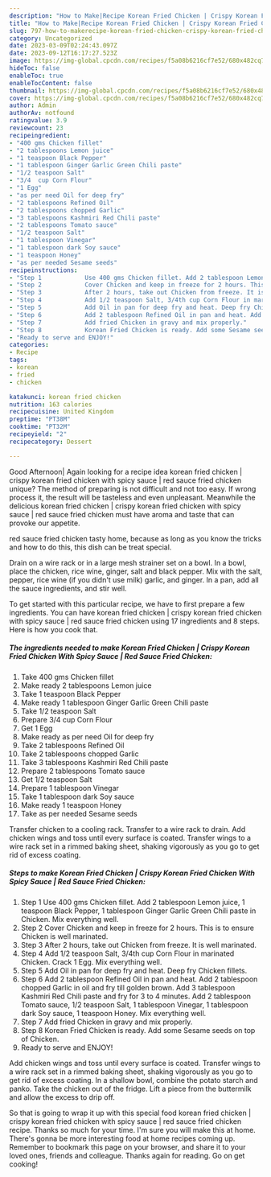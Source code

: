 ```yaml
---
description: "How to Make|Recipe Korean Fried Chicken | Crispy Korean Fried Chicken With Spicy Sauce | Red Sauce Fried Chicken {That is Delicious"
title: "How to Make|Recipe Korean Fried Chicken | Crispy Korean Fried Chicken With Spicy Sauce | Red Sauce Fried Chicken {That is Delicious"
slug: 797-how-to-makerecipe-korean-fried-chicken-crispy-korean-fried-chicken-with-spicy-sauce-red-sauce-fried-chicken-that-is-delicious
category: Uncategorized
date: 2023-03-09T02:24:43.097Z
date: 2023-09-12T16:17:27.523Z
image: https://img-global.cpcdn.com/recipes/f5a08b6216cf7e52/680x482cq70/korean-fried-chicken-crispy-korean-fried-chicken-with-spicy-sauce-red-sauce-fried-chicken-recipe-main-photo.jpg
hideToc: false
enableToc: true
enableTocContent: false
thumbnail: https://img-global.cpcdn.com/recipes/f5a08b6216cf7e52/680x482cq70/korean-fried-chicken-crispy-korean-fried-chicken-with-spicy-sauce-red-sauce-fried-chicken-recipe-main-photo.jpg
cover: https://img-global.cpcdn.com/recipes/f5a08b6216cf7e52/680x482cq70/korean-fried-chicken-crispy-korean-fried-chicken-with-spicy-sauce-red-sauce-fried-chicken-recipe-main-photo.jpg
author: Admin
authorAv: notfound
ratingvalue: 3.9
reviewcount: 23
recipeingredient:
- "400 gms Chicken fillet"
- "2 tablespoons Lemon juice"
- "1 teaspoon Black Pepper"
- "1 tablespoon Ginger Garlic Green Chili paste"
- "1/2 teaspoon Salt"
- "3/4  cup Corn Flour"
- "1 Egg"
- "as per need Oil for deep fry"
- "2 tablespoons Refined Oil"
- "2 tablespoons chopped Garlic"
- "3 tablespoons Kashmiri Red Chili paste"
- "2 tablespoons Tomato sauce"
- "1/2 teaspoon Salt"
- "1 tablespoon Vinegar"
- "1 tablespoon dark Soy sauce"
- "1 teaspoon Honey"
- "as per needed Sesame seeds"
recipeinstructions:
- "Step 1            Use 400 gms Chicken fillet. Add 2 tablespoon Lemon juice, 1 teaspoon Black Pepper, 1 tablespoon Ginger Garlic Green Chili paste in Chicken. Mix everything well."
- "Step 2            Cover Chicken and keep in freeze for 2 hours. This is to ensure Chicken is well marinated."
- "Step 3            After 2 hours, take out Chicken from freeze. It is well marinated."
- "Step 4            Add 1/2 teaspoon Salt, 3/4th cup Corn Flour in marinated Chicken. Crack 1 Egg. Mix everything well."
- "Step 5            Add Oil in pan for deep fry and heat. Deep fry Chicken fillets."
- "Step 6            Add 2 tablespoon Refined Oil in pan and heat. Add 2 tablespoon chopped Garlic in oil and fry till golden brown. Add 3 tablespoon Kashmiri Red Chili paste and fry for 3 to 4 minutes. Add 2 tablespoon Tomato sauce, 1/2 teaspoon Salt, 1 tablespoon Vinegar, 1 tablespoon dark Soy sauce, 1 teaspoon Honey. Mix everything well."
- "Step 7            Add fried Chicken in gravy and mix properly."
- "Step 8            Korean Fried Chicken is ready. Add some Sesame seeds on top of Chicken."
- "Ready to serve and ENJOY!"
categories:
- Recipe
tags:
- korean
- fried
- chicken

katakunci: korean fried chicken 
nutrition: 163 calories
recipecuisine: United Kingdom
preptime: "PT38M"
cooktime: "PT32M"
recipeyield: "2"
recipecategory: Dessert

---
```



Good Afternoon| Again looking for a recipe idea korean fried chicken | crispy korean fried chicken with spicy sauce | red sauce fried chicken unique? The method of preparing is not difficult and not too easy. If wrong process it, the result will be tasteless and even unpleasant. Meanwhile the delicious korean fried chicken | crispy korean fried chicken with spicy sauce | red sauce fried chicken must have aroma and taste that can provoke our appetite.




 red sauce fried chicken tasty home, because as long as you know the tricks and how to do this, this dish can be treat  special.


Drain on a wire rack or in a large mesh strainer set on a bowl. In a bowl, place the chicken, rice wine, ginger, salt and black pepper. Mix with the salt, pepper, rice wine (if you didn&#39;t use milk) garlic, and ginger. In a pan, add all the sauce ingredients, and stir well.


To get started with this particular recipe, we have to first prepare a few ingredients. You can have korean fried chicken | crispy korean fried chicken with spicy sauce | red sauce fried chicken using 17 ingredients and 8 steps. Here is how you cook that.

<!--inarticleads1-->

##### The ingredients needed to make Korean Fried Chicken | Crispy Korean Fried Chicken With Spicy Sauce | Red Sauce Fried Chicken:

1. Take 400 gms Chicken fillet
1. Make ready 2 tablespoons Lemon juice
1. Take 1 teaspoon Black Pepper
1. Make ready 1 tablespoon Ginger Garlic Green Chili paste
1. Take 1/2 teaspoon Salt
1. Prepare 3/4  cup Corn Flour
1. Get 1 Egg
1. Make ready as per need Oil for deep fry
1. Take 2 tablespoons Refined Oil
1. Take 2 tablespoons chopped Garlic
1. Take 3 tablespoons Kashmiri Red Chili paste
1. Prepare 2 tablespoons Tomato sauce
1. Get 1/2 teaspoon Salt
1. Prepare 1 tablespoon Vinegar
1. Take 1 tablespoon dark Soy sauce
1. Make ready 1 teaspoon Honey
1. Take as per needed Sesame seeds


Transfer chicken to a cooling rack. Transfer to a wire rack to drain. Add chicken wings and toss until every surface is coated. Transfer wings to a wire rack set in a rimmed baking sheet, shaking vigorously as you go to get rid of excess coating. 

<!--inarticleads2-->

##### Steps to make Korean Fried Chicken | Crispy Korean Fried Chicken With Spicy Sauce | Red Sauce Fried Chicken:

1. Step 1            Use 400 gms Chicken fillet. Add 2 tablespoon Lemon juice, 1 teaspoon Black Pepper, 1 tablespoon Ginger Garlic Green Chili paste in Chicken. Mix everything well.
1. Step 2            Cover Chicken and keep in freeze for 2 hours. This is to ensure Chicken is well marinated.
1. Step 3            After 2 hours, take out Chicken from freeze. It is well marinated.
1. Step 4            Add 1/2 teaspoon Salt, 3/4th cup Corn Flour in marinated Chicken. Crack 1 Egg. Mix everything well.
1. Step 5            Add Oil in pan for deep fry and heat. Deep fry Chicken fillets.
1. Step 6            Add 2 tablespoon Refined Oil in pan and heat. Add 2 tablespoon chopped Garlic in oil and fry till golden brown. Add 3 tablespoon Kashmiri Red Chili paste and fry for 3 to 4 minutes. Add 2 tablespoon Tomato sauce, 1/2 teaspoon Salt, 1 tablespoon Vinegar, 1 tablespoon dark Soy sauce, 1 teaspoon Honey. Mix everything well.
1. Step 7            Add fried Chicken in gravy and mix properly.
1. Step 8            Korean Fried Chicken is ready. Add some Sesame seeds on top of Chicken.
1. Ready to serve and ENJOY!

Add chicken wings and toss until every surface is coated. Transfer wings to a wire rack set in a rimmed baking sheet, shaking vigorously as you go to get rid of excess coating. In a shallow bowl, combine the potato starch and panko. Take the chicken out of the fridge. Lift a piece from the buttermilk and allow the excess to drip off. 

So that is going to wrap it up with this special food korean fried chicken | crispy korean fried chicken with spicy sauce | red sauce fried chicken recipe. Thanks so much for your time. I'm sure you will make this at home. There's gonna be more interesting food at home recipes coming up. Remember to bookmark this page on your browser, and share it to your loved ones, friends and colleague. Thanks again for reading. Go on get cooking!
